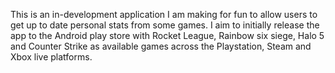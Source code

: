 This is an in-development application I am making for fun to allow users to get up to date personal stats from some games.
I aim to initially release the app to the Android play store with Rocket League, Rainbow six siege, Halo 5 and Counter Strike as available games
across the Playstation, Steam and Xbox live platforms.
